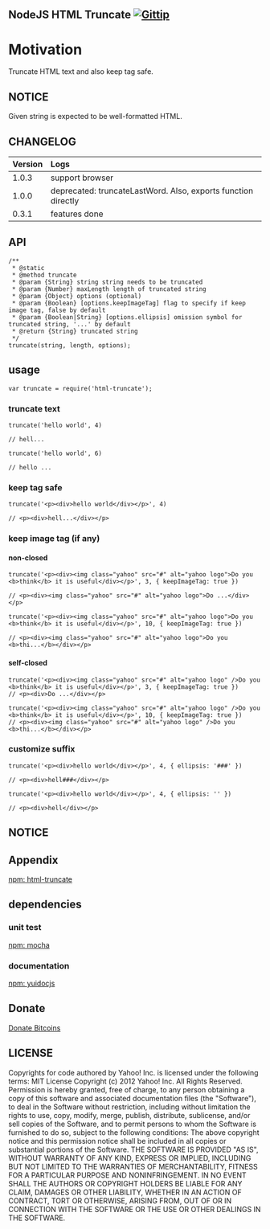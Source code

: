 NodeJS HTML Truncate [![Gittip](http://badgr.co/gittip/fgribreau.png)](https://www.gittip.com/fgribreau/)
----------------------

# Motivation
Truncate HTML text and also keep tag safe.

## NOTICE
Given string is expected to be well-formatted HTML.

## CHANGELOG

| Version | Logs |
|:--|:--|
| 1.0.3 | support browser |
| 1.0.0 | deprecated: truncateLastWord. Also, exports function directly |
| 0.3.1 | features done |

## API
```
/**
 * @static
 * @method truncate
 * @param {String} string string needs to be truncated
 * @param {Number} maxLength length of truncated string
 * @param {Object} options (optional)
 * @param {Boolean} [options.keepImageTag] flag to specify if keep image tag, false by default
 * @param {Boolean|String} [options.ellipsis] omission symbol for truncated string, '...' by default
 * @return {String} truncated string
 */
truncate(string, length, options);
```

## usage
```
var truncate = require('html-truncate');
```

### truncate text
```
truncate('hello world', 4)

// hell...
```

```
truncate('hello world', 6)

// hello ...
```

### keep tag safe
```
truncate('<p><div>hello world</div></p>', 4)

// <p><div>hell...</div></p> 
```

### keep image tag (if any)
#### non-closed
```
truncate('<p><div><img class="yahoo" src="#" alt="yahoo logo">Do you <b>think</b> it is useful</div></p>', 3, { keepImageTag: true })

// <p><div><img class="yahoo" src="#" alt="yahoo logo">Do ...</div></p>
```

```
truncate('<p><div><img class="yahoo" src="#" alt="yahoo logo">Do you <b>think</b> it is useful</div></p>', 10, { keepImageTag: true })

// <p><div><img class="yahoo" src="#" alt="yahoo logo">Do you <b>thi...</b></div></p>
```


#### self-closed
```
truncate('<p><div><img class="yahoo" src="#" alt="yahoo logo" />Do you <b>think</b> it is useful</div></p>', 3, { keepImageTag: true })
// <p><div>Do ...</div></p>
```

```
truncate('<p><div><img class="yahoo" src="#" alt="yahoo logo" />Do you <b>think</b> it is useful</div></p>', 10, { keepImageTag: true })
// <p><div><img class="yahoo" src="#" alt="yahoo logo" />Do you <b>thi...</b></div></p>
```

### customize suffix
```
truncate('<p><div>hello world</div></p>', 4, { ellipsis: '###' })

// <p><div>hell###</div></p> 
```

```
truncate('<p><div>hello world</div></p>', 4, { ellipsis: '' })

// <p><div>hell</div></p> 
```

## NOTICE


## Appendix
[npm: html-truncate](http://search.npmjs.org/#/html-truncate)

## dependencies

### unit test
[npm: mocha](https://npmjs.org/package/mocha)

### documentation
[npm: yuidocjs](https://npmjs.org/package/yuidocjs)

## Donate
[Donate Bitcoins](https://coinbase.com/checkouts/fc3041b9d8116e0b98e7d243c4727a30)

## LICENSE
Copyrights for code authored by Yahoo! Inc. is licensed under the following terms:
MIT License
Copyright (c) 2012 Yahoo! Inc. All Rights Reserved.
Permission is hereby granted, free of charge, to any person obtaining a copy of this software and associated documentation files (the "Software"), to deal in the Software without restriction, including without limitation the rights to use, copy, modify, merge, publish, distribute, sublicense, and/or sell copies of the Software, and to permit persons to whom the Software is furnished to do so, subject to the following conditions:
The above copyright notice and this permission notice shall be included in all copies or substantial portions of the Software.
THE SOFTWARE IS PROVIDED "AS IS", WITHOUT WARRANTY OF ANY KIND, EXPRESS OR IMPLIED, INCLUDING BUT NOT LIMITED TO THE WARRANTIES OF MERCHANTABILITY, FITNESS FOR A PARTICULAR PURPOSE AND NONINFRINGEMENT. IN NO EVENT SHALL THE AUTHORS OR COPYRIGHT HOLDERS BE LIABLE FOR ANY CLAIM, DAMAGES OR OTHER LIABILITY, WHETHER IN AN ACTION OF CONTRACT, TORT OR OTHERWISE, ARISING FROM, OUT OF OR IN CONNECTION WITH THE SOFTWARE OR THE USE OR OTHER DEALINGS IN THE SOFTWARE.

